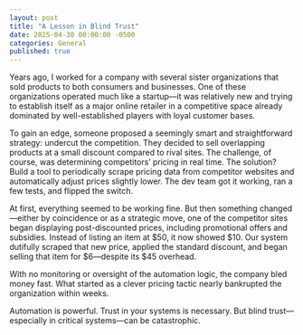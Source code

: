 ```yaml
---
layout: post
title: "A Lesson in Blind Trust"
date: 2025-04-30 00:00:00 -0500
categories: General
published: true
---
```

Years ago, I worked for a company with several sister organizations that sold products to both consumers and businesses. One of these organizations operated much like a startup—it was relatively new and trying to establish itself as a major online retailer in a competitive space already dominated by well-established players with loyal customer bases.

To gain an edge, someone proposed a seemingly smart and straightforward strategy: undercut the competition. They decided to sell overlapping products at a small discount compared to rival sites. The challenge, of course, was determining competitors’ pricing in real time. The solution? Build a tool to periodically scrape pricing data from competitor websites and automatically adjust prices slightly lower. The dev team got it working, ran a few tests, and flipped the switch.

At first, everything seemed to be working fine. But then something changed—either by coincidence or as a strategic move, one of the competitor sites began displaying post-discounted prices, including promotional offers and subsidies. Instead of listing an item at $50, it now showed $10. Our system dutifully scraped that new price, applied the standard discount, and began selling that item for $6—despite its $45 overhead.

With no monitoring or oversight of the automation logic, the company bled money fast. What started as a clever pricing tactic nearly bankrupted the organization within weeks.

Automation is powerful. Trust in your systems is necessary. But blind trust—especially in critical systems—can be catastrophic.